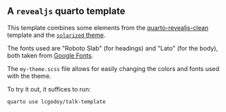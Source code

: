## A `revealjs` quarto template

This template combines some elements from the
[quarto-revealjs-clean](https://github.com/grantmcdermott/quarto-revealjs-clean)
template and the [`solarized`
theme](https://quarto.org/docs/presentations/revealjs/themes.html).

The fonts used are "Roboto Slab" (for headings) and "Lato" (for the body), both
taken from [Google Fonts](https://fonts.google.com/).

The `my-theme.scss` file allows for easily changing the colors and fonts used
with the theme.

To try it out, it suffices to run:
```
quarto use lcgodoy/talk-template
```
